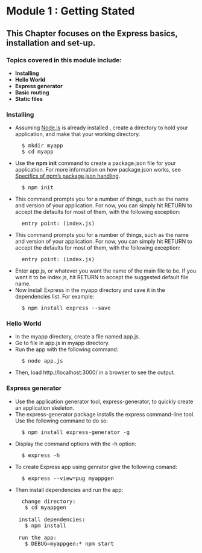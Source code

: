 # Module 1 : Getting Stated

## This Chapter focuses on the Express basics, installation and set-up.

### Topics covered in this module include:

- **Installing**
- **Hello World**
- **Express generator**
- **Basic routing**
- **Static files**

### Installing

- Assuming [Node.js](https://nodejs.org) is already installed , create a directory to hold your application, and make that your working directory.<br>
    <pre>
    $ mkdir myapp
    $ cd myapp</pre>
- Use the **npm init** command to create a package.json file for your application. For more information on how package.json works, see [Specifics of npm’s package.json handling](https://docs.npmjs.com/files/package.json).<br>
    <pre>
    $ npm init</pre>
- This command prompts you for a number of things, such as the name and version of your application. For now, you can simply hit RETURN to accept the defaults for most of them, with the following exception:<br>
    <pre>
    entry point: (index.js)</pre>
- This command prompts you for a number of things, such as the name and version of your application. For now, you can simply hit RETURN to accept the defaults for most of them, with the following exception:<br>
    <pre>
    entry point: (index.js)</pre>
- Enter app.js, or whatever you want the name of the main file to be. If you want it to be index.js, hit RETURN to accept the suggested default file name.
- Now install Express in the myapp directory and save it in the dependencies list. For example:<br>
    <pre>
    $ npm install express --save</pre>

### Hello World

- In the myapp directory, create a file named app.js.
- Go to file in app.js in myapp directory.
- Run the app with the following command:<br>
    <pre>
    $ node app.js</pre>
- Then, load http://localhost:3000/ in a browser to see the output.

### Express generator

- Use the application generator tool, express-generator, to quickly create an application skeleton.
- The express-generator package installs the express command-line tool. Use the following command to do so:<br>
    <pre>
    $ npm install express-generator -g</pre>
- Display the command options with the -h option:<br>
    <pre>
    $ express -h</pre>
- To create Express app using genrator give the following comand:<br>
    <pre>
    $ express --view=pug myappgen</pre>
- Then install dependencies and run the app:<br>
    <pre>
    change directory:
     $ cd myappgen

   install dependencies:
     $ npm install

   run the app:
     $ DEBUG=myappgen:* npm start</pre>
